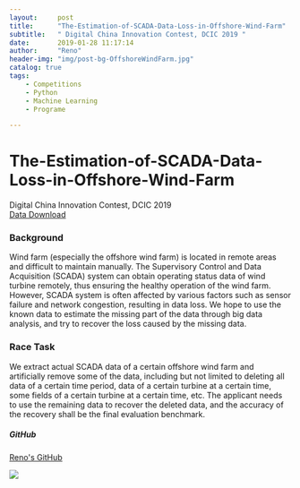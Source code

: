 ```yaml
---
layout:     post
title:      "The-Estimation-of-SCADA-Data-Loss-in-Offshore-Wind-Farm"
subtitle:   " Digital China Innovation Contest, DCIC 2019 "
date:       2019-01-28 11:17:14
author:     "Reno"
header-img: "img/post-bg-OffshoreWindFarm.jpg"
catalog: true
tags:
    - Competitions
    - Python
    - Machine Learning
    - Programe

---
```


# The-Estimation-of-SCADA-Data-Loss-in-Offshore-Wind-Farm
Digital China Innovation Contest, DCIC 2019  
[Data Download](https://www.datafountain.cn/competitions/333/details/data-evaluation)

### Background
Wind farm (especially the offshore wind farm) is located in remote areas and difficult to maintain manually. The Supervisory Control and Data Acquisition (SCADA) system can obtain operating status data of wind turbine remotely, thus ensuring the healthy operation of the wind farm. However, SCADA system is often affected by various factors such as sensor failure and network congestion, resulting in data loss. We hope to use the known data to estimate the missing part of the data through big data analysis, and try to recover the loss caused by the missing data.

### Race Task
We extract actual SCADA data of a certain offshore wind farm and artificially remove some of the data, including but not limited to deleting all data of a certain time period, data of a certain turbine at a certain time, some fields of a certain turbine at a certain time, etc. The applicant needs to use the remaining data to recover the deleted data, and the accuracy of the recovery shall be the final evaluation benchmark.

##### GitHub

[Reno's GitHub](https://github.com/LSKLee1/The-Estimation-of-SCADA-Data-Loss-in-Offshore-Wind-Farm)

![](https://github.com/LSKLee1/LSKLee1.github.io/blob/master/img/post-bg-OffshoreWindFarm.jpg)

